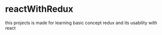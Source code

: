# reactWithRedux
this projects is made for learning basic concept redux and its usability with react

